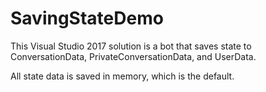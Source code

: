 # SavingStateDemo

This Visual Studio 2017 solution is a bot that saves state to ConversationData, PrivateConversationData, and UserData.

All state data is saved in memory, which is the default.
 
